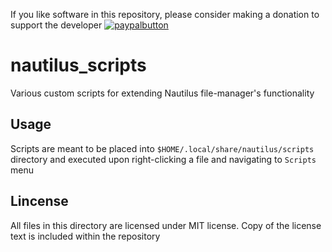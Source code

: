 If you like software in this repository, please consider making a donation to support the developer
[![paypalbutton](https://www.paypal.com/en_US/i/btn/btn_donate_LG.gif)](https://www.paypal.com/cgi-bin/webscr?cmd=_s-xclick&hosted_button_id=CB9L72S9LEF66)

# nautilus_scripts
Various custom scripts for extending Nautilus file-manager's functionality

## Usage

Scripts are meant to be placed into `$HOME/.local/share/nautilus/scripts` directory and executed upon right-clicking a file and navigating to `Scripts` menu

## Lincense
All files in this directory are licensed under MIT license. Copy of the 
license text is included within the repository 

